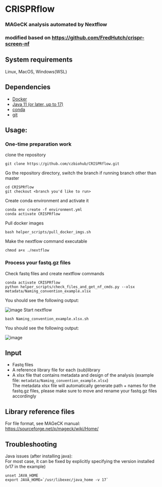 # CRISPRflow
### MAGeCK analysis automated by Nextflow
### modified based on https://github.com/FredHutch/crispr-screen-nf

## System requirements
Linux, MacOS, Windows(WSL)

## Dependencies
- [Docker](https://docs.docker.com/get-docker/)
- [Java 11 (or later, up to 17)](https://www.oracle.com/java/technologies/downloads/)
- [conda](https://conda.io/projects/conda/en/latest/user-guide/install/index.html)
- [git](https://git-scm.com/book/en/v2/Getting-Started-Installing-Git)

## Usage: 

### One-time preparation work
clone the repository
```
git clone https://github.com/czbiohub/CRISPRflow.git
```
Go the repository directory, switch the branch if running branch other than master
```
cd CRISPRflow
git checkout <branch you'd like to run>
```
Create conda environment and activate it
```
conda env create -f environment.yml
conda activate CRISPRflow
```
Pull docker images
```
bash helper_scripts/pull_docker_imgs.sh 
```
Make the nextflow command executable
```
chmod a+x ./nextflow
```  
  
### Process your fastq.gz files 
Check fastq files and create nextflow commands
```
conda activate CRISPRflow
python helper_scripts/check_files_and_get_nf_cmds.py --xlsx metadata/Naming_convention_example.xlsx
```
You should see the following output:  

![image](https://user-images.githubusercontent.com/4129442/213024350-f88a960b-3cfa-4601-acf8-3b51ffe9cfad.png)
Start nextflow  
```
bash Naming_convention_example.xlsx.sh
```
You should see the following output:  

![image](https://user-images.githubusercontent.com/4129442/213024291-3322c1b3-a8cf-4a02-bbce-5b286aa5124f.png)


## Input
- Fastq files
- A reference library file for each (sub)library
- A xlsx file that contains metadata and design of the analysis (example file: `metadata/Naming_convention_example.xlsx`)  
  The metadata xlsx file will automatically generate path + names for the fastq.gz files, please make sure to move and rename your fastq.gz files accordingly
  
## Library reference files
For file format, see MAGeCK manual: https://sourceforge.net/p/mageck/wiki/Home/  

## Troubleshooting
Java issues (after installing java):  
For most case, it can be fixed by explicitly specifying the version installed (v17 in the example)
```
unset JAVA_HOME
export JAVA_HOME=`/usr/libexec/java_home -v 17`
```
